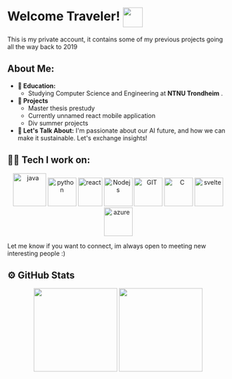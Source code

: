 <h1> Welcome Traveler! <img src="https://github.com/TheDudeThatCode/TheDudeThatCode/blob/master/Assets/Hi.gif" width="45" align="center"/> </h1>
This is my private account, it contains some of my previous projects going all the way back to 2019

## About Me:

- **🏦 Education:**
    - Studying Computer Science and Engineering at **NTNU Trondheim** .
- **🔭 Projects**
    - Master thesis prestudy
    - Currently unnamed react mobile application
    - Div summer projects
- **💬 Let's Talk About:** I'm passionate about our AI future, and how we can make it sustainable. Let's exchange insights!
  

<h2> 🧑‍💻 Tech I work on: </h2>

<div align="center">
      <img src="https://www.vectorlogo.zone/logos/java/java-icon.svg" alt="java"           width="75" height="75"/> 
      <img src="https://www.vectorlogo.zone/logos/python/python-icon.svg" alt="python"     width="65 height="65"/>
      <img src="https://www.vectorlogo.zone/logos/reactjs/reactjs-icon.svg" alt="react"  width="55" height="65"/>
      <img src="https://www.vectorlogo.zone/logos/nodejs/nodejs-icon.svg" alt="Nodejs"     width="65" height="65"/>
      <img src="https://www.vectorlogo.zone/logos/git-scm/git-scm-icon.svg" alt="GIT"      width="65" height="65"/> 
      <img src="https://upload.wikimedia.org/wikipedia/commons/1/18/C_Programming_Language.svg" alt = "C" width="65" height="65"/>
      <img src= "https://www.vectorlogo.zone/logos/sveltetechnology/sveltetechnology-icon.svg" alt="svelte" width="65" height="65"/>
      <img src= "https://www.vectorlogo.zone/logos/microsoft_azure/microsoft_azure-icon.svg" alt="azure" width="65" height="65"/>

    
</div>


Let me know if you want to connect, im always open to meeting new interesting people :)

<h2>⚙️ GitHub Stats</h2>
<div align="center">
  <picture>
    <source media="(prefers-color-scheme: dark)" srcset="https://github-readme-stats-nine-bay-97.vercel.app/api?username=pilotCapp&show_icons=true&border_color=414868"/>
    <source media="(prefers-color-scheme: light)" srcset="https://github-readme-stats-nine-bay-97.vercel.app/api?username=pilotCapp&show_icons=true&border_color=414868"/>
    <img height="190em">
  </picture>
  <picture>
    <source media="(prefers-color-scheme: dark)" srcset="https://github-readme-stats-nine-bay-97.vercel.app/api/top-langs/?username=pilotCapp&layout=compact&border_color=414868"/>
    <source media="(prefers-color-scheme: light)" srcset="https://github-readme-stats-nine-bay-97.vercel.app/api/top-langs/?username=pilotCapp&layout=compact&hide=Jupyter+Notebook&border_color=414868">
    <img height="190em">
      
  </picture>

</div>

<!--
**pilotCapp/pilotCapp** is a ✨ _special_ ✨ repository because its `README.md` (this file) appears on your GitHub profile.

Here are some ideas to get you started:

- 🔭 I’m currently working on ...
- 🌱 I’m currently learning ...
- 👯 I’m looking to collaborate on ...
- 🤔 I’m looking for help with ...
- 💬 Ask me about ...
- 📫 How to reach me: ...
- 😄 Pronouns: ...
- ⚡ Fun fact: ...
-->
